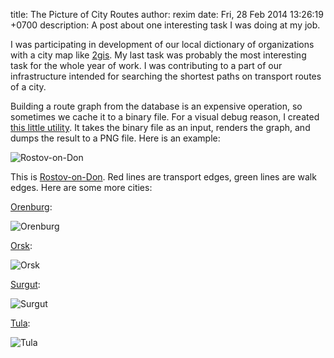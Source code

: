 title: The Picture of City Routes
author: rexim
date: Fri, 28 Feb 2014 13:26:19 +0700
description: A post about one interesting task I was doing at my job.

I was participating in development of our local dictionary of
organizations with a city map like [2gis](http://2gis.com/). My last
task was probably the most interesting task for the whole year of
work. I was contributing to a part of our infrastructure intended for
searching the shortest paths on transport routes of a city.

Building a route graph from the database is an expensive operation, so
sometimes we cache it to a binary file. For a visual debug reason, I
created
[this little utility](https://github.com/rexim/routes-drawer). It
takes the binary file as an input, renders the graph, and dumps the
result to a PNG file. Here is an example:

![Rostov-on-Don](/images/rostov-on-don.png)

This is
[Rostov-on-Don](http://en.wikipedia.org/wiki/Rostov-on-Don). Red lines
are transport edges, green lines are walk edges. Here are some more
cities:

[Orenburg](http://en.wikipedia.org/wiki/Orenburg):

![Orenburg](/images/orenburg.png)

[Orsk](http://en.wikipedia.org/wiki/Orsk):

![Orsk](/images/orsk.png)

[Surgut](http://en.wikipedia.org/wiki/Surgut):

![Surgut](/images/surgut.png)

[Tula](http://en.wikipedia.org/wiki/Tula,_Russia):

![Tula](/images/tula.png)
